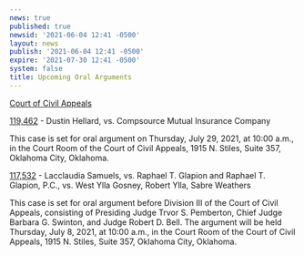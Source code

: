 ```yaml
---
news: true
published: true
newsid: '2021-06-04 12:41 -0500'
layout: news
publish: '2021-06-04 12:41 -0500'
expire: '2021-07-30 12:41 -0500'
system: false
title: Upcoming Oral Arguments
---
```

<u>Court of Civil Appeals</u>

[119,462](http://www.oscn.net/dockets/GetCaseInformation.aspx?db=appellate&number=119462) - Dustin Hellard, vs. Compsource Mutual Insurance Company

This case is set for oral argument on Thursday, July 29, 2021, at 10:00 a.m., in the Court Room of the Court of Civil Appeals, 1915 N. Stiles, Suite 357, Oklahoma City, Oklahoma.

[117,532](http://www.oscn.net/dockets/GetCaseInformation.aspx?db=appellate&number=117532) - Lacclaudia Samuels, vs. Raphael T. Glapion and Raphael T. Glapion, P.C., vs. West Ylla Gosney, Robert Ylla, Sabre Weathers

This case is set for oral argument before Division III of the Court of Civil Appeals, consisting of Presiding Judge Trvor S. Pemberton, Chief Judge Barbara G. Swinton, and Judge Robert D. Bell. The argument will be held Thursday, July 8, 2021, at 10:00 a.m., in the Court Room of the Court of Civil Appeals, 1915 N. Stiles, Suite 357, Oklahoma City, Oklahoma.
